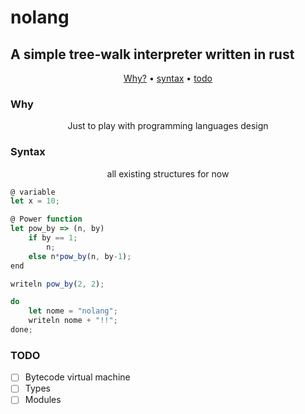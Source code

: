 # nolang

## A simple tree-walk interpreter written in rust

<p align=center>
	<a href="#why">Why?</a> • 
	<a href="#syntax">syntax</a> • 
	<a href="#todo">todo</a>
</p>

### Why

<p align=center>Just to play with programming languages design</p>

### Syntax

<p align=center>all existing structures for now</p>

```js
@ variable
let x = 10;

@ Power function
let pow_by => (n, by)
	if by == 1;
		n;
	else n*pow_by(n, by-1);
end

writeln pow_by(2, 2);

do
	let nome = "nolang";
	writeln nome + "!!";
done;
```

### TODO

- [ ] Bytecode virtual machine
- [ ] Types
- [ ] Modules

